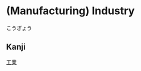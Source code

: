 # (Manufacturing) Industry
こうぎょう

## Kanji
[工](../Kanji/kanji-dict/工.md)[業](../Kanji/kanji-dict/業.md)
